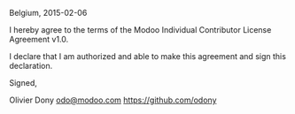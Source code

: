 Belgium, 2015-02-06

I hereby agree to the terms of the Modoo Individual Contributor License
Agreement v1.0.

I declare that I am authorized and able to make this agreement and sign this
declaration.

Signed,

Olivier Dony odo@modoo.com https://github.com/odony
